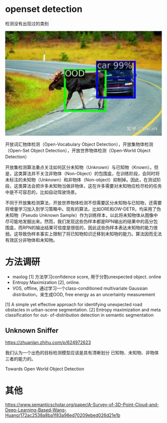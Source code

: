 # openset detection
检测没有出现过的类别

![](images/2023-10-11-13-50-48.png)


开放词汇物体检测（Open-Vocabulary Object Detection），开放集物体检测（Open-Set Object Detection），开放世界物体检测（Open-World Object Detection）




开放集检测算法重点关注如何区分未知物（Unknown）与已知物（Known）。但是，这类算法并不关注非物体（Non-Object）的包围盒，在训练阶段，会同时将未标注的未知物（Unknown）和非物体（Non-object）抑制掉。因此，在测试阶段，这类算法会把许多未知物当做非物体，这在许多需要对未知物应检尽检的任务中是不可容忍的，比如自动驾驶场景。


不同于开放集检测算法，开放世界物体检测不但需要区分未知物与已知物，还需要将增量学习加入到学习策略中。现有的算法，比如ORE和OW-DETR，均采用了伪未知物（Pseudo Unknown Sample）作为训练样本，以此将未知物体从图像中尽可能地发掘出来。然而，我们发现这些伪样本都是RPN输出的结果中的高分包围盒，而RPN的输出结果可信度是很低的，因此这些伪样本表达未知物的能力很弱。这导致伪样本事实上限制了将已知物知识迁移到未知物的能力。算法因而无法有效区分非物体和未知物。



# 方法调研
* maxlog [1] 方法学习confidence score, 用于分割unexpected object. online
* Entropy Maximization [2], online.
* VOS, offline, 通过学习一个class-conditioned multivariate Gaussian distribution，来生成OOD, free energy as an uncertainty measurement

[1] A simple yet effective approach for identifying unexpected road obstacles in urban-scene segmentation.
[2] Entropy maximization and meta classification for out-
of-distribution detection in semantic segmentation
## Unknown Sniffer 

https://zhuanlan.zhihu.com/p/624972623

我们认为一个出色的目标检测模型应该是具有清晰划分 已知物、未知物、非物体 三者的能力的。





Towards Open World Object Detection


# 其他

https://www.semanticscholar.org/paper/A-Survey-of-3D-Point-Cloud-and-Deep-Learning-Based-Wang-Huang/172ac2538a8ba1f83a98ed70209ebed026d21e1b

